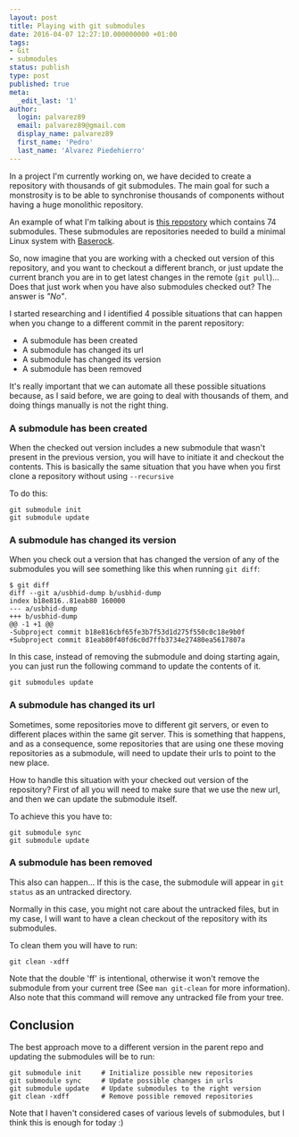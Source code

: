 ```yaml
---
layout: post
title: Playing with git submodules
date: 2016-04-07 12:27:10.000000000 +01:00
tags:
- Git
- submodules
status: publish
type: post
published: true
meta:
  _edit_last: '1'
author:
  login: palvarez89
  email: palvarez89@gmail.com
  display_name: palvarez89
  first_name: 'Pedro'
  last_name: 'Alvarez Piedehierro'
---
```



In a project I'm currently working on, we have decided to create a repository
with thousands of git submodules. The main goal for such a monstrosity is to
be able to synchronise thousands of components without having a huge monolithic
repository.

An example of what I'm talking about is [this repostory] which contains
74 submodules. These submodules are repositories needed to build a minimal
Linux system with [Baserock].

[this repostory]: https://github.com/ssssam/baserock-minimal-system-submodules-example
[Baserock]: http://wiki.baserock.org/

So, now imagine that you are working with a checked out version of this repository,
and you want to checkout a different branch, or just update the current branch
you are in to get latest changes in the remote (`git pull`)... Does that just
work when you have also submodules checked out? The answer is *"No"*.

I started researching and I identified 4 possible situations that can
happen when you change to a different commit in the parent repository:

* A submodule has been created
* A submodule has changed its url
* A submodule has changed its version
* A submodule has been removed

<!--more-->


It's really important that we can automate all these possible situations because,
as I said before, we are going to deal with thousands of them, and doing things
manually is not the right thing.


### A submodule has been created

When the checked out version includes a new submodule that wasn't present in
the previous version, you will have to initiate it and checkout the contents.
This is basically the same situation that you have when you first clone
a repository without using `--recursive`

To do this:

    git submodule init
    git submodule update


### A submodule has changed its version

When you check out a version that has changed the version of any of the
submodules you will see something like this when running `git diff`:

    $ git diff
    diff --git a/usbhid-dump b/usbhid-dump
    index b18e816..81eab80 160000
    --- a/usbhid-dump
    +++ b/usbhid-dump
    @@ -1 +1 @@
    -Subproject commit b18e816cbf65fe3b7f53d1d275f550c0c18e9b0f
    +Subproject commit 81eab80f40fd6c0d7ffb3734e27480ea5617807a


In this case, instead of removing the submodule and doing starting again,
you can just run the following command to update the contents of it.

    git submodules update


### A submodule has changed its url

Sometimes, some repositories move to  different git servers, or even to different
places within the same git server. This is something that happens, and as
a consequence, some repositories that are using one these moving repositories
as a submodule, will need to update their urls to point to the new place.

How to handle this situation with your checked out version of the repository?
First of all you will need to make sure that we use the new url, and then we can
update the submodule itself.

To achieve this you have to:

    git submodule sync
    git submodule update


### A submodule has been removed

This also can happen... If this is the case, the submodule will appear in
`git status` as an untracked directory.

Normally in this case, you might not care about the untracked files, but
in my case, I will want to have a clean checkout of the repository with its
submodules.

To clean them you will have to run:

    git clean -xdff

Note that the double 'ff' is intentional, otherwise it won't remove the
submodule from your current tree (See `man git-clean` for more information).
Also note that this command will remove any untracked file from your tree.


## Conclusion

The best approach move to a different version in the parent repo and updating
the submodules will be to run:

    git submodule init     # Initialize possible new repositories
    git submodule sync     # Update possible changes in urls
    git submodule update   # Update submodules to the right version
    git clean -xdff        # Remove possible removed repositories

Note that I haven't considered cases of various levels of submodules, but
I think this is enough for today :)

